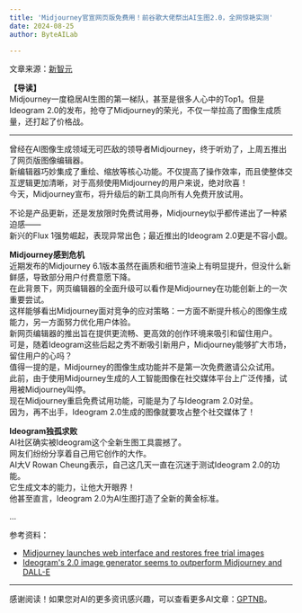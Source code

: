 ```yaml
---
title: 'Midjourney官宣网页版免费用！前谷歌大佬祭出AI生图2.0，全网惊艳实测'
date: 2024-08-25
author: ByteAILab

---
```


文章来源：[新智元](https://mp.weixin.qq.com/s/FyLqP8p_eTjhHmQO7jTpKw)

**【导读】**  
Midjourney一度稳居AI生图的第一梯队，甚至是很多人心中的Top1。但是Ideogram 2.0的发布，抢夺了Midjourney的荣光，不仅一举拉高了图像生成质量，还打起了价格战。

---


曾经在AI图像生成领域无可匹敌的领导者Midjourney，终于听劝了，上周五推出了网页版图像编辑器。  
新编辑器巧妙集成了重绘、缩放等核心功能。不仅提高了操作效率，而且使整体交互逻辑更加清晰，对于高频使用Midjourney的用户来说，绝对欣喜！  
今天，Midjourney宣布，将升级后的新工具向所有人免费开放试用。

不论是产品更新，还是发放限时免费试用券，Midjourney似乎都传递出了一种紧迫感——  
新兴的Flux 1强势崛起，表现异常出色；最近推出的Ideogram 2.0更是不容小觑。

**Midjourney感到危机**  
近期发布的Midjourney 6.1版本虽然在画质和细节渲染上有明显提升，但没什么新鲜感，导致部分用户付费意愿下降。  
在此背景下，网页编辑器的全面升级可以看作是Midjourney在功能创新上的一次重要尝试。  
这样能够看出Midjourney面对竞争的应对策略：一方面不断提升核心的图像生成能力，另一方面努力优化用户体验。  
新网页编辑器的推出旨在提供更流畅、更高效的创作环境来吸引和留住用户。  
可是，随着Ideogram这些后起之秀不断吸引新用户，Midjourney能够扩大市场，留住用户的心吗？  
值得一提的是，Midjourney的图像生成功能并不是第一次免费邀请公众试用。  
此前，由于使用Midjourney生成的人工智能图像在社交媒体平台上广泛传播，试用被Midjourney叫停。  
现在Midjourney重启免费试用功能，可能是为了与Ideogram 2.0对垒。  
因为，再不出手，Ideogram 2.0生成的图像就要攻占整个社交媒体了！  

**Ideogram独孤求败**  
AI社区确实被Ideogram这个全新生图工具震撼了。  
网友们纷纷分享着自己用它创作的大作。  
AI大V Rowan Cheung表示，自己这几天一直在沉迷于测试Ideogram 2.0的功能。  
它生成文本的能力，让他大开眼界！  
他甚至直言，Ideogram 2.0为AI生图打造了全新的黄金标准。  

...

参考资料：  
- [Midjourney launches web interface and restores free trial images](https://the-decoder.com/midjourney-launches-web-interface-and-restores-free-trial-images/)
- [Ideogram's 2.0 image generator seems to outperform Midjourney and DALL-E](https://the-decoder.com/ideograms-2-0-image-generator-seems-to-outperform-midjourney-and-dall-e/)
---
感谢阅读！如果您对AI的更多资讯感兴趣，可以查看更多AI文章：[GPTNB](https://gptnb.com)。